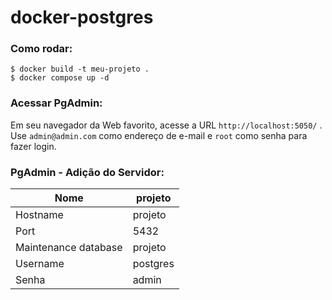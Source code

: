 # docker-postgres

### Como rodar:
~~~
$ docker build -t meu-projeto .
$ docker compose up -d
~~~

### Acessar PgAdmin:

Em seu navegador da Web favorito, acesse a URL `http://localhost:5050/` . Use `admin@admin.com` como endereço de e-mail e `root` como senha para fazer login.

### PgAdmin - Adição do Servidor:

| Nome | projeto|
|----- | -----|
| Hostname | projeto|
| Port |  5432 |
| Maintenance database | projeto|
| Username | postgres|
| Senha | admin|
